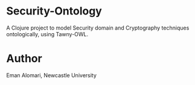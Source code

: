 # Security-Ontology
A Clojure project to model Security domain and Cryptography techniques ontologically, using Tawny-OWL.
# Author
Eman Alomari, Newcastle University
